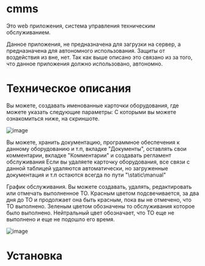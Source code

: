 # cmms


Это web приложения, система управления техническим обслуживанием.

Данное приложения, не предназначена для загрузки на сервер, а предназначена для автономного использования. 
Защиты от воздействия из вне, нет. Так как выше описано это связано из за того, что данное приложения должно использовано,  автономно.

# Техническое описания

Вы можете, создавать именованные карточки оборудования, где можете указать следующие параметры: С которыми вы можете ознакомиться ниже, на скриншоте.

![image](https://github.com/user-attachments/assets/2160724a-1cae-475e-889b-05059d90adf1)

Вы можете, хранить документацию, программное обеспечения к данному оборудованию и т.п, вкладке "Документы", оставлять свои комментарии, вкладке "Комментарии" и создавать регламент обслуживания
Если вы удаляете карточку оборудования, все связи с данной таблицей удаляются автоматически, но загруженные документация и т.п остаются всегда по пути "\static\manual\"

График обслуживания. Вы можете создавать, удалять, редактировать или отмечать выполненное ТО. Красным цветом подсвечивается, за два дня до ТО и продолжает она быть красным, пока вы не отмечено, что ТО выполнено. Зеленым цветом обозначены то обслуживания которое было выполнено. Нейтральный цвет обозначает, что ТО еще не выполнено и еще не подошло его время. 

![image](https://github.com/user-attachments/assets/f0a7199b-b339-4ded-a8af-303465fd89c5)


# Установка
